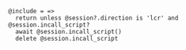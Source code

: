     @include = =>
      return unless @session?.direction is 'lcr' and @session.incall_script?
      await @session.incall_script()
      delete @session.incall_script
